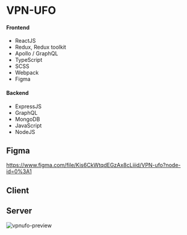 # VPN-UFO

#### Frontend

- ReactJS
- Redux, Redux toolkit
- Apollo / GraphQL
- TypeScript
- SCSS
- Webpack
- Figma

#### Backend

- ExpressJS
- GraphQL
- MongoDB
- JavaScript
- NodeJS

## Figma

https://www.figma.com/file/Kis6CkWtqdEGzAx8cLiiid/VPN-ufo?node-id=0%3A1

## Client

## Server

![vpnufo-preview](preview.png)

